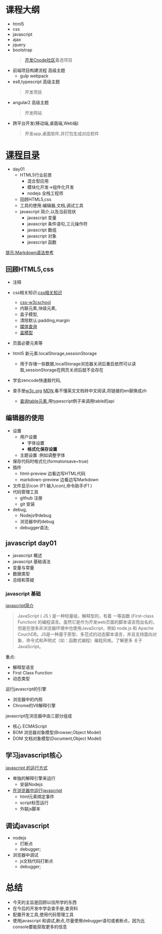
# 课程大纲
* html5
* css
* javascript
* ajax 
* jquery
* bootstrap 
    > [开发Cnode社区](https://cnodejs.org/)备选项目
* 前端项目构建流程 高级主题
    * gulp webpack  
* es6,typescript 高级主题 
    > 开发项目
* angular2 高级主题
    > 开发网站
* 跨平台开发(移动端,桌面端,Web端)
    > 开发app,桌面软件,并打包生成对应软件

# [课程目录](note/1.md)
* day01
    * HTML5行业前景
        * 混合型应用
        * 模块化开发->组件化开发
        * nodejs 全栈工程师
    * 回顾HTML5,css
    * 工具的使用:编辑器,文档,调试工具
    * javascript 简介,以及当前现状
        * javascript 变量
        * javascript 条件语句,三元操作符
        * javascript 数组
        * javascript 对象
        * javascript 函数



[提示:Markdown语法参考](http://www.appinn.com/markdown/)

## 回顾HTML5,css

* 注释
* css相关知识:[css相关知识](https://developer.mozilla.org/zh-CN/docs/Web/Guide/CSS)
    * [css-w3cschool](http://www.runoob.com/cssref/css-ref-aural.html)
    * 内联元素,块级元素,
    * 盒子模型,
    * 清除默认:padding,margin
    * [媒体查询](https://developer.mozilla.org/zh-CN/docs/Web/Guide/CSS/Media_queries)
    * [盒模型](https://developer.mozilla.org/zh-CN/docs/Learn/Getting_started_with_the_web/CSS_basics)

* 页面必要元素<meata charst=""><title></title>等
* html5 新元素:localStorage,sessionStorage 
    * 用于存储一些数据,localStorage浏览器关闭后重启依然可以读取,sessionStorage在网页关闭后就不会存在

* 学会zencode快速敲代码,
* 查手册[w3c.org](https://www.w3.org/) [MDN](https://developer.mozilla.org/zh-CN/),看不懂英文文档转中文阅读,将链接的en替换成zh
    * [查询table元素](https://developer.mozilla.org/en-US/docs/Web/API/HTMLTableElement),用typescript例子来调用table的api

## 编辑器的使用
* 设置
    * 用户设置
        * 字体设置
        *  **格式化保存设置**
    * 主题设置
:例如调整字体
* 保存代码时格式化(formatonsave=true)
* 插件
    * html-preview  边看边写HTML代码
    * markdown-preview 边看边写Markdown
* 文件显示icon  (F1 输入icon),命令助手(F1 )
* 代码管理工具
    * github 注册
    * git 安装 
*  debug,
    * Nodejs中debug
    * 浏览器中的debug
    * debugger语法;

## javascript day01
* javascript 概述
* javascript 基础语法
* 变量与常量
* 数据类型
* 总结和答疑


### javascript 基础
[javascript简介](https://developer.mozilla.org/zh-CN/docs/Web/JavaScript)
>JavaScript ( JS ) 是一种轻量级，解释型的，有着 一等函数 (First-class Function) 的编程语言。虽然它是作为开发web页面的脚本语言而出名的，但是在很多非浏览器环境中也使用JavaScript，例如 node.js 和 Apache CouchDB。JS是一种基于原型、多范式的动态脚本语言，并且支持面向对象、命令式和声明式（如：函数式编程）编程风格。了解更多 关于JavaScript。

重点:
* 解释型语言
* First Class Function
* 动态类型

运行javascript的引擎
* 浏览器中的内核
* Chrome的V8解释引擎

javascript在浏览器中由三部分组成
* 核心 ECMAScript
* BOM 浏览器对象模型(Browser,Object Model)
* DOM 文档对象模型(Document,Object Model)


## 学习javascript核心
[javascript 的运行方式](./examples/use-javascript.html)
* 单独的解释引擎来运行
    * 安装Nodejs 
* [在浏览器中运行javascript](./examples/use-javascript.browser.html)
    * html元素绑定事件
    * script标签运行
    * 外联js脚本

## 调试javascript
* nodejs 
    * 打断点
    * debugger;
* 浏览器中调试
    * js文档代码打断点
    * debugger;




# 总结
 * 今天的主旨是回顾以往所学的东西
 * 在今后的开发中学会查手册,查资料
 * 配置开发工具,使用代码管理工具
 * 使用javascript 和调试,断点,尽量使用debugger语句或者断点，因为比console要能获取更多的信息



